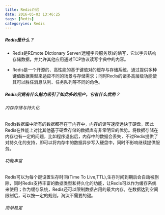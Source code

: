 ```yaml
---
title: Redis介绍
date: 2016-05-03 13:46:25
tags: [Redis]
categoryies: Redis
---
```

##### Redis是什么？
- Redis是REmote DIctionary Server(远程字典服务器)的缩写，它以字典结构存储数据，并允许其他应用通过TCP协议读写字典中的内容。

- Redis是一个开源的、高性能的基于键值对的缓存与存储系统，通过提供多种键值数据类型来适应不同的场景与存储需求；同时Redis的诸多高层级功能使其可以胜任消息队列、任务队列等不同的角色。

##### Redis究竟有什么魅力吸引了如此多的用户，它有什么优势？
###### 内存存储与持久化
Redis数据库中所有的数据都存在于内存中，内存的读写速度远快于硬盘，因此Redis在性能上对比其他基于硬盘存储的数据库有非常明显的优势。将数据存储在内存也有一定的问题，比如程序退出后，内存中的数据会丢失，不过Redis提供了对持久化的支持，即可以将内存中的数据异步写入硬盘中，同时不影响继续提供服务。
###### 功能丰富
Redis可以为每个键设置生存时间(Time To Live,TTL),生存时间到期后会自动被删除，同时Redis支持丰富的数据类型和持久化的功能，让Redis可以作为缓存系统来使用；作为缓存系统，Redis还可以限制数据占用的最大内存，在数据达到空间限制后，可以按一定的规则，淘汰不需要的键。
###### 简单稳定

